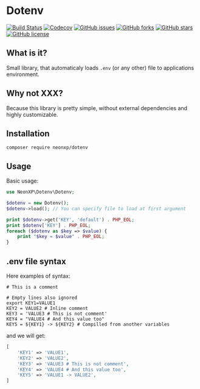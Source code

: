 # Dotenv

[![Build Status](https://travis-ci.org/NeonXP/Dotenv.svg?branch=master)](https://travis-ci.org/NeonXP/Dotenv)
[![Codecov](https://img.shields.io/codecov/c/github/neonxp/dotenv.svg)](https://codecov.io/gh/NeonXP/Dotenv)
[![GitHub issues](https://img.shields.io/github/issues/neonxp/dotenv.svg)](https://github.com/neonxp/dotenv/issues)
[![GitHub forks](https://img.shields.io/github/forks/neonxp/dotenv.svg)](https://github.com/neonxp/dotenv/network)
[![GitHub stars](https://img.shields.io/github/stars/neonxp/dotenv.svg)](https://github.com/neonxp/dotenv/stargazers)
[![GitHub license](https://img.shields.io/github/license/neonxp/dotenv.svg)](https://github.com/neonxp/dotenv)

## What is it?

Small library, that automaticaly loads `.env` (or any other) file to applications environment.

## Why not XXX?

Because this library is pretty simple, without external dependencies and highly customizable.

## Installation

```
composer require neonxp/dotenv
``` 

## Usage

Basic usage:

```php
use NeonXP\Dotenv\Dotenv;

$dotenv = new Dotenv();
$dotenv->load(); // You can specify file to load at first argument

print $dotenv->get('KEY', 'default') . PHP_EOL;
print $dotenv['KEY'] . PHP_EOL;
foreach ($dotenv as $key => $value) {
    print "$key = $value" . PHP_EOL;
}
```

## .env file syntax

Here examples of syntax:

```
# This is a comment

# Empty lines also ignored
export KEY1=VALUE1
KEY2 = VALUE2 # Inline comment
KEY3 = 'VALUE3 # This is not comment'
KEY4 = "VALUE4 # And this value too"
KEY5 = ${KEY1} -> ${KEY2} # Compilled from another variables
```

and we will get:

```php
[
    'KEY1' => 'VALUE1',
    'KEY2' => 'VALUE2',
    'KEY3' => 'VALUE3 # This is not comment',
    'KEY4' => 'VALUE4 # And this value too',
    'KEY5' => 'VALUE1 -> VALUE2',
]
```